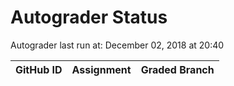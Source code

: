 # Autograder Status
Autograder last run at: December 02, 2018 at 20:40

| GitHub ID | Assignment | Graded Branch |
|-----------|------------|---------------|
